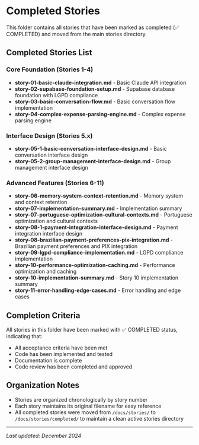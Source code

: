# Completed Stories

This folder contains all stories that have been marked as completed (✅ COMPLETED) and moved from the main stories directory.

## Completed Stories List

### Core Foundation (Stories 1-4)
- **story-01-basic-claude-integration.md** - Basic Claude API integration
- **story-02-supabase-foundation-setup.md** - Supabase database foundation with LGPD compliance
- **story-03-basic-conversation-flow.md** - Basic conversation flow implementation
- **story-04-complex-expense-parsing-engine.md** - Complex expense parsing engine

### Interface Design (Stories 5.x)
- **story-05-1-basic-conversation-interface-design.md** - Basic conversation interface design
- **story-05-2-group-management-interface-design.md** - Group management interface design

### Advanced Features (Stories 6-11)
- **story-06-memory-system-context-retention.md** - Memory system and context retention
- **story-07-implementation-summary.md** - Implementation summary
- **story-07-portuguese-optimization-cultural-contexts.md** - Portuguese optimization and cultural contexts
- **story-08-1-payment-integration-interface-design.md** - Payment integration interface design
- **story-08-brazilian-payment-preferences-pix-integration.md** - Brazilian payment preferences and PIX integration
- **story-09-lgpd-compliance-implementation.md** - LGPD compliance implementation
- **story-10-performance-optimization-caching.md** - Performance optimization and caching
- **story-10-implementation-summary.md** - Story 10 implementation summary
- **story-11-error-handling-edge-cases.md** - Error handling and edge cases

## Completion Criteria

All stories in this folder have been marked with ✅ COMPLETED status, indicating that:
- All acceptance criteria have been met
- Code has been implemented and tested
- Documentation is complete
- Code review has been completed and approved

## Organization Notes

- Stories are organized chronologically by story number
- Each story maintains its original filename for easy reference
- All completed stories were moved from `/docs/stories/` to `/docs/stories/completed/` to maintain a clean active stories directory

---

*Last updated: December 2024* 
